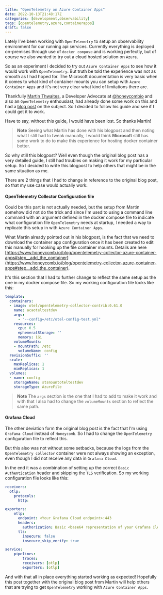 ```yaml
---
title: "OpenTelemetry on Azure Container Apps"
date: 2022-10-13T21:48:17Z
categories: [development,observability]
tags: [opentelemetry,azure,containerapps]
draft: false
---
```


Lately I've been working with `OpenTelemetry` to setup an observability environment for our running api services. Currently everything is deployed on-premises through use of `docker compose` and is working perfectly, but of course we also wanted to try out a cloud hosted solution on `Azure`.

So as an experiment I decided to try out `Azure Container Apps` to see how it would work with `OpenTelemetry`. But truth be told the experience was not as smooth as I had hoped for. The Microsoft documentation is very basic when it comes to what kind of container mounts you can setup with `Azure Container Apps` and it's not very clear what kind of limitations there are.

Thankfully [Martin Thwaites](https://twitter.com/MartinDotNet), a Developer Advocate at [@honeycombio](https://twitter.com/honeycombio) and also an `OpenTelemetry` enthousiast, had already done some work on this and had a [blog post](https://www.honeycomb.io/blog/opentelemetry-collector-azure-container-apps) on the subject. So I decided to follow his guide and see if I could get it to work.

Have to say, without this guide, I would have been lost. So thanks Martin!

> **Note** Seeing what Martin has done with his blogpost and then noting what I still had to tweak manually, I would think **Microsoft** still has some work to do to make this experience for hosting docker container better.

So why still this blogpost? Well even though the original blog post has a very detailed guide, I still had troubles on making it work for my particular setup. So I decided to write this blogpost to help others that might be in the same situation as me.

There are 2 things that I had to change in reference to the original blog post, so that my use case would actually work.

#### OpenTelemetry Collector Configuration file

Could be this part is not actually needed, but the setup from Martin somehow did not do the trick and since I'm used to using a command line command with an argument defined in the docker compose file to indicate what configuration file `OpenTelemetry` needs at startup, I needed a way to replicate this setup in with `Azure Container Apps`.

What Martin already pointed out in his blogpost, is the fact that we need to download the container app configuration once it has been created to edit this manually for hooking up the file container mounts. Details are here [https://www.honeycomb.io/blog/opentelemetry-collector-azure-container-apps#step__add_the_container](https://www.honeycomb.io/blog/opentelemetry-collector-azure-container-apps#step__add_the_container).

It's this section that I had to further change to reflect the same setup as the one in my docker compose file.
So my working configuration file looks like this:

```yaml
template:
  containers:
  - image: otel/opentelemetry-collector-contrib:0.61.0
    name: acaoteltestdev
    args:
      - "--config=/etc/otel-config-test.yml"
    resources:
      cpu: 0.5
      ephemeralStorage: ''
      memory: 1Gi
    volumeMounts:
    - mountPath: /etc
      volumeName: config
  revisionSuffix: ''
  scale:
    maxReplicas: 1
    minReplicas: 1
  volumes:
  - name: config
    storageName: stsmountoteltestdev
    storageType: AzureFile
```

> **Note** The `args` section is the one that I had to add to make it work and with that I also had to change the `volumeMounts` section to reflect the same path.

#### Grafana Cloud

The other deviation form the original blog post is the fact that I'm using `Grafana Cloud` instead of `Honeycomb`. So I had to change the `OpenTelemetry` configuration file to reflect this.

But this also was not without some setbacks, because the logs from the `OpenTelemetry collector` container were not always showing an exception, even though I did not receive any data in `Grafana Cloud`.

In the end it was a combination of setting up the correct `Basic Authentication` header and skipping the `TLS` verification. So my working configuration file looks like this:

```yaml
receivers:
  otlp:
    protocols:
      http:

exporters:
    otlp:
      endpoint: <Your Grafana Cloud endpoint>:443
      headers:
        authorization: Basic <base64 representation of your Grafana Cloud key>
      tls:
        insecure: false
        insecure_skip_verify: true

service:
    pipelines:
        traces:
        receivers: [otlp]
        exporters: [otlp]
```

And with that all in place everything started working as expected!
Hopefully this post together with the original blog post from Martin will help others that are trying to get `OpenTelemetry` working with `Azure Container Apps`.